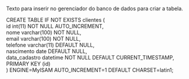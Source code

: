 Texto para inserir no gerenciador do banco de dados para criar a tabela.

CREATE TABLE IF NOT EXISTS clientes (<br/>
  id int(11) NOT NULL AUTO_INCREMENT,<br/>
  nome varchar(100) NOT NULL,<br/>
  email varchar(100) NOT NULL,<br/>
  telefone varchar(11) DEFAULT NULL,<br/>
  nascimento date DEFAULT NULL,<br/>
  data_cadastro datetime NOT NULL DEFAULT CURRENT_TIMESTAMP,<br/>
  PRIMARY KEY (id)<br/>
) ENGINE=MyISAM AUTO_INCREMENT=1 DEFAULT CHARSET=latin1;
